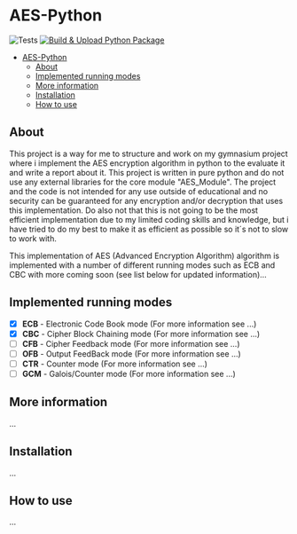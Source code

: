 # AES-Python

![Tests](https://github.com/Circut-labs/AES-Python/actions/workflows/test.yml/badge.svg) [![Build & Upload Python Package](https://github.com/Circut-labs/AES-Python/actions/workflows/python-publish.yml/badge.svg)](https://github.com/Circut-labs/AES-Python/actions/workflows/python-publish.yml)

- [AES-Python](#aes-python)
  - [About](#about)
  - [Implemented running modes](#implemented-running-modes)
  - [More information](#more-information)
  - [Installation](#installation)
  - [How to use](#how-to-use)

About
---
This project is a way for me to structure and work on my gymnasium project where i implement the AES encryption algorithm in python to the evaluate it and write a report about it. This project is written in pure python and do not use any external libraries for the core module "AES_Module". The project and the code is not intended for any use outside of educational and no security can be guaranteed for any encryption and/or decryption that uses this implementation. Do also not that this is not going to be the most efficient implementation due to my limited coding skills and knowledge, but i have tried to do my best to make it as efficient as possible so it´s not to slow to work with.

This implementation of AES (Advanced Encryption Algorithm) algorithm is implemented with a number of different running modes such as ECB and CBC with more coming soon (see list below for updated information)...

Implemented running modes
---
- [x] **ECB** - Electronic Code Book mode (For more information see ...)
- [x] **CBC** - Cipher Block Chaining mode (For more information see ...)
- [ ] **CFB** - Cipher Feedback mode (For more information see ...)
- [ ] **OFB** - Output FeedBack mode (For more information see ...)
- [ ] **CTR** - Counter mode (For more information see ...)
- [ ] **GCM** - Galois/Counter mode (For more information see ...)

More information
---
...

Installation
---
...

How to use
---
...
